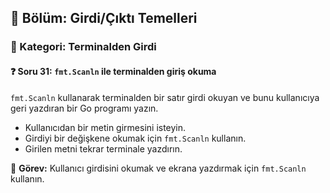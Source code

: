 ## 📘 Bölüm: Girdi/Çıktı Temelleri  
### 🔹 Kategori: Terminalden Girdi  
#### ❓ Soru 31: `fmt.Scanln` ile terminalden giriş okuma

`fmt.Scanln` kullanarak terminalden bir satır girdi okuyan ve bunu kullanıcıya geri yazdıran bir Go programı yazın.

- Kullanıcıdan bir metin girmesini isteyin.
- Girdiyi bir değişkene okumak için `fmt.Scanln` kullanın.
- Girilen metni tekrar terminale yazdırın.

🔧 **Görev:** Kullanıcı girdisini okumak ve ekrana yazdırmak için `fmt.Scanln` kullanın.
